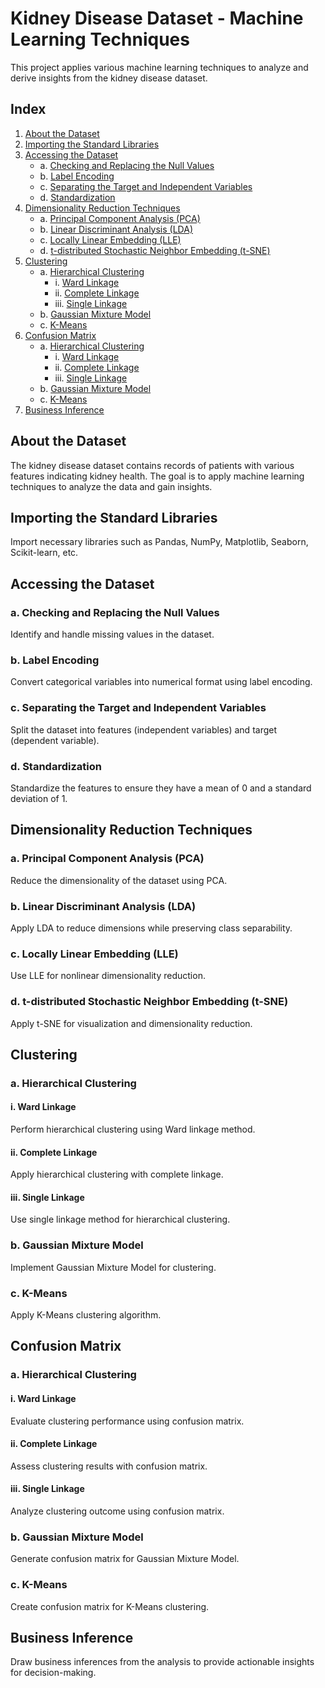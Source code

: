 # Kidney Disease Dataset - Machine Learning Techniques

This project applies various machine learning techniques to analyze and derive insights from the kidney disease dataset.

## Index

1. [About the Dataset](#about-the-dataset)
2. [Importing the Standard Libraries](#importing-the-standard-libraries)
3. [Accessing the Dataset](#accessing-the-dataset)
    - a. [Checking and Replacing the Null Values](#checking-and-replacing-the-null-values)
    - b. [Label Encoding](#label-encoding)
    - c. [Separating the Target and Independent Variables](#separating-the-target-and-independent-variables)
    - d. [Standardization](#standardization)
4. [Dimensionality Reduction Techniques](#dimensionality-reduction-techniques)
    - a. [Principal Component Analysis (PCA)](#principal-component-analysis-pca)
    - b. [Linear Discriminant Analysis (LDA)](#linear-discriminant-analysis-lda)
    - c. [Locally Linear Embedding (LLE)](#locally-linear-embedding-lle)
    - d. [t-distributed Stochastic Neighbor Embedding (t-SNE)](#t-distributed-stochastic-neighbor-embedding-t-sne)
5. [Clustering](#clustering)
    - a. [Hierarchical Clustering](#hierarchical-clustering)
        - i. [Ward Linkage](#ward-linkage)
        - ii. [Complete Linkage](#complete-linkage)
        - iii. [Single Linkage](#single-linkage)
    - b. [Gaussian Mixture Model](#gaussian-mixture-model)
    - c. [K-Means](#k-means)
6. [Confusion Matrix](#confusion-matrix)
    - a. [Hierarchical Clustering](#hierarchical-clustering-1)
        - i. [Ward Linkage](#ward-linkage-1)
        - ii. [Complete Linkage](#complete-linkage-1)
        - iii. [Single Linkage](#single-linkage-1)
    - b. [Gaussian Mixture Model](#gaussian-mixture-model-1)
    - c. [K-Means](#k-means-1)
7. [Business Inference](#business-inference)

## About the Dataset
The kidney disease dataset contains records of patients with various features indicating kidney health. The goal is to apply machine learning techniques to analyze the data and gain insights.

## Importing the Standard Libraries
Import necessary libraries such as Pandas, NumPy, Matplotlib, Seaborn, Scikit-learn, etc.

## Accessing the Dataset
### a. Checking and Replacing the Null Values
Identify and handle missing values in the dataset.

### b. Label Encoding
Convert categorical variables into numerical format using label encoding.

### c. Separating the Target and Independent Variables
Split the dataset into features (independent variables) and target (dependent variable).

### d. Standardization
Standardize the features to ensure they have a mean of 0 and a standard deviation of 1.

## Dimensionality Reduction Techniques
### a. Principal Component Analysis (PCA)
Reduce the dimensionality of the dataset using PCA.

### b. Linear Discriminant Analysis (LDA)
Apply LDA to reduce dimensions while preserving class separability.

### c. Locally Linear Embedding (LLE)
Use LLE for nonlinear dimensionality reduction.

### d. t-distributed Stochastic Neighbor Embedding (t-SNE)
Apply t-SNE for visualization and dimensionality reduction.

## Clustering
### a. Hierarchical Clustering
#### i. Ward Linkage
Perform hierarchical clustering using Ward linkage method.

#### ii. Complete Linkage
Apply hierarchical clustering with complete linkage.

#### iii. Single Linkage
Use single linkage method for hierarchical clustering.

### b. Gaussian Mixture Model
Implement Gaussian Mixture Model for clustering.

### c. K-Means
Apply K-Means clustering algorithm.

## Confusion Matrix
### a. Hierarchical Clustering
#### i. Ward Linkage
Evaluate clustering performance using confusion matrix.

#### ii. Complete Linkage
Assess clustering results with confusion matrix.

#### iii. Single Linkage
Analyze clustering outcome using confusion matrix.

### b. Gaussian Mixture Model
Generate confusion matrix for Gaussian Mixture Model.

### c. K-Means
Create confusion matrix for K-Means clustering.

## Business Inference
Draw business inferences from the analysis to provide actionable insights for decision-making.
